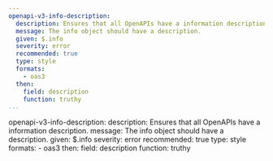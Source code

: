 ```yaml
---
openapi-v3-info-description:
  description: Ensures that all OpenAPIs have a information description.
  message: The info object should have a description.
  given: $.info
  severity: error
  recommended: true
  type: style
  formats:
    - oas3
  then:
    field: description
    function: truthy
...
```

openapi-v3-info-description:
  description: Ensures that all OpenAPIs have a information description.
  message: The info object should have a description.
  given: $.info
  severity: error
  recommended: true
  type: style
  formats:
    - oas3
  then:
    field: description
    function: truthy

